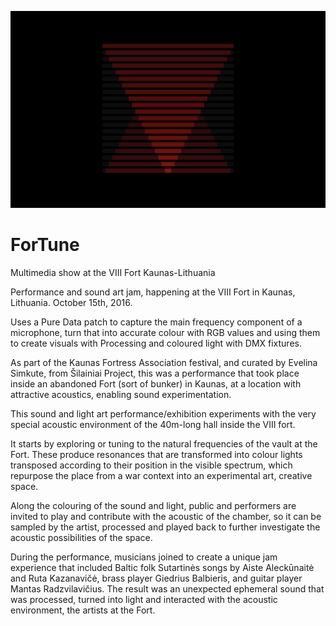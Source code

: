 ![Alt text](https://github.com/iorobertob/ForTune/blob/master/IO_Visuals/digitalTropical_1.png "Optional title")

# ForTune
Multimedia show at the VIII Fort Kaunas-Lithuania

Performance and sound art jam, happening at the VIII Fort in Kaunas, Lithuania. October 15th, 2016.

Uses a Pure Data patch to capture the main frequency component of a microphone, turn that into accurate colour with RGB values and using them to create visuals with Processing and coloured light with DMX fixtures. 

As part of the Kaunas Fortress Association festival, and curated by Evelina Simkute, from Šilainiai Project, this was a performance that took place inside an abandoned Fort (sort of bunker) in Kaunas, at a location with attractive acoustics, enabling sound experimentation.

This sound and light art performance/exhibition experiments with the very special acoustic environment of the 40m-long hall inside the VIII fort.

It starts by exploring or tuning to the natural frequencies of the vault at the Fort. These produce resonances that are transformed into colour lights transposed according to their position in the visible spectrum, which repurpose the place from a war context into an experimental art, creative space.

Along the colouring of the sound and light, public and performers are invited to play and contribute with the acoustic of the chamber, so it can be sampled by the artist, processed and played back to further investigate the acoustic possibilities of the space.

During the performance, musicians joined to create a unique jam experience that included Baltic folk Sutartinės songs by  Aiste Aleckūnaitė and Ruta Kazanavičė, brass player Giedrius Balbieris, and guitar player Mantas Radzvilavičius. The result was an unexpected ephemeral sound that was processed, turned into light and interacted with the acoustic environment, the artists at the Fort.
